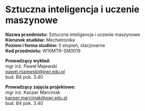 # Sztuczna inteligencja i uczenie maszynowe

**Nazwa przedmiotu:** Sztuczna inteligencja i uczenie maszynowe\
**Kierunek studiów:** Mechatronika\
**Poziom i forma studiów:** II stopień, stacjonarne\
**Kod przedmiotu:** W10MTR-SM0019

**Prowadzący wykład:**\
mgr inż. Paweł Majewski\
pawel.majewski@pwr.edu.pl\
bud. B4 pok. 3.40

**Prowadzący zajęcia projektowe:**\
mgr inż. Kacper Marciniak\
kacper.marciniak@pwr.edu.pl\
bud. B4 pok. 3.40